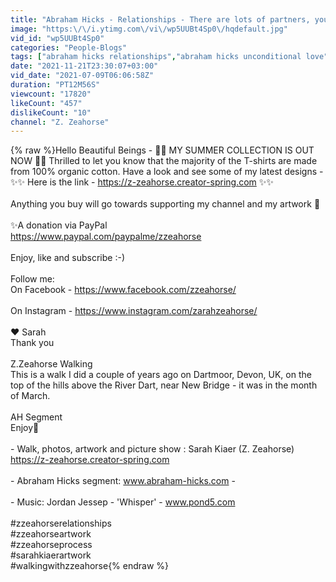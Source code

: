 ```yaml
---
title: "Abraham Hicks - Relationships - There are lots of partners, you are dictating each of them - Z.Z"
image: "https:\/\/i.ytimg.com\/vi\/wp5UUBt4Sp0\/hqdefault.jpg"
vid_id: "wp5UUBt4Sp0"
categories: "People-Blogs"
tags: ["abraham hicks relationships","abraham hicks unconditional love","abraham hicks momentum"]
date: "2021-11-21T23:30:07+03:00"
vid_date: "2021-07-09T06:06:58Z"
duration: "PT12M56S"
viewcount: "17820"
likeCount: "457"
dislikeCount: "10"
channel: "Z. Zeahorse"
---
```

{% raw %}Hello Beautiful Beings - 💖💖 MY SUMMER COLLECTION IS OUT NOW 💖💖  Thrilled to let you know that the majority of the T-shirts are made from 100% organic cotton. Have a look and see some of my latest designs  -<br />✨✨ Here is the link  -  <a rel="nofollow" target="blank" href="https://z-zeahorse.creator-spring.com">https://z-zeahorse.creator-spring.com</a> ✨✨<br /><br />Anything you buy will go towards supporting my channel and my artwork 💚<br /><br />✨A donation via PayPal<br /><a rel="nofollow" target="blank" href="https://www.paypal.com/paypalme/zzeahorse">https://www.paypal.com/paypalme/zzeahorse</a><br /><br />Enjoy, like and subscribe :-) <br /><br />Follow me: <br />On Facebook - <a rel="nofollow" target="blank" href="https://www.facebook.com/zzeahorse/">https://www.facebook.com/zzeahorse/</a><br /><br />On Instagram - <a rel="nofollow" target="blank" href="https://www.instagram.com/zarahzeahorse/">https://www.instagram.com/zarahzeahorse/</a><br /><br />❤️ Sarah<br />Thank you<br /><br />Z.Zeahorse Walking<br />This is a walk I did a couple of years ago on Dartmoor, Devon, UK, on the top of the hills above the River Dart, near New Bridge - it was in the month of March.<br /><br />AH Segment<br /> Enjoy🧡<br /><br />- Walk, photos, artwork and picture show : Sarah Kiaer (Z. Zeahorse) <br /><a rel="nofollow" target="blank" href="https://z-zeahorse.creator-spring.com">https://z-zeahorse.creator-spring.com</a><br /><br />- Abraham Hicks segment: www.abraham-hicks.com - <br /><br />- Music: Jordan Jessep - 'Whisper'   - www.pond5.com<br /><br />#zzeahorserelationships<br />#zzeahorseartwork<br />#zzeahorseprocess<br />#sarahkiaerartwork<br />#walkingwithzzeahorse{% endraw %}

